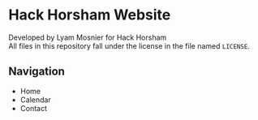 # Hack Horsham Website
Developed by Lyam Mosnier for Hack Horsham  
All files in this repository fall under the license in the file named `LICENSE`.

## Navigation
- Home
- Calendar
- Contact

